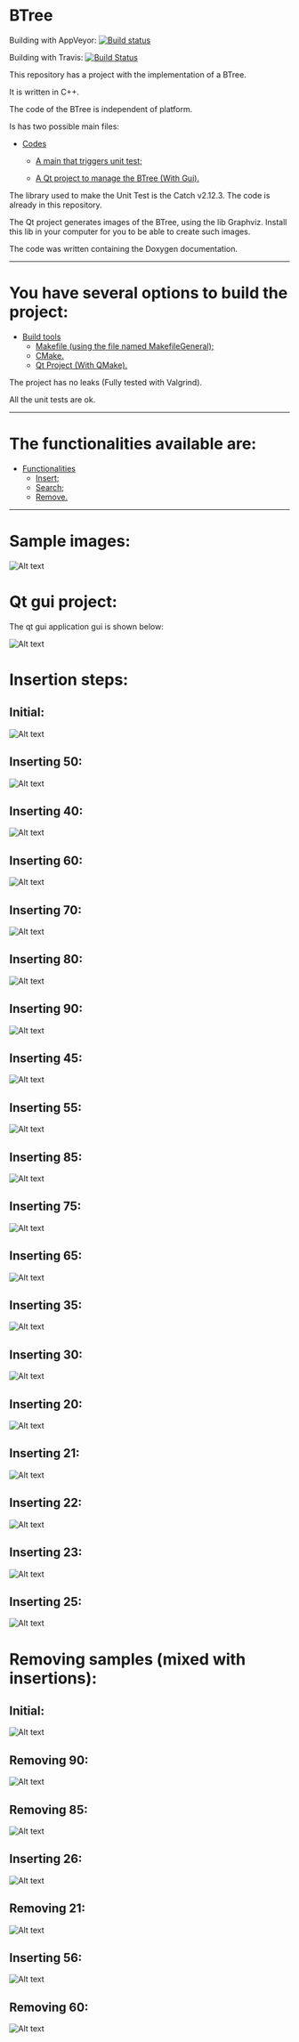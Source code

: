 BTree
====================
Building with AppVeyor: [![Build status](https://ci.appveyor.com/api/projects/status/7r7xuhdygtocfb8t?svg=true)](https://ci.appveyor.com/project/DanielSLima/btree)

Building with Travis: [![Build Status](https://www.travis-ci.com/danielScLima/BTree.svg?branch=master)](https://www.travis-ci.com/danielScLima/BTree)

This repository has a project with the implementation of a BTree.

It is written in C++.

The code of the BTree is independent of platform.

Is has two possible main files:

* [Codes](#markdown-header)
	* [A main that triggers unit test;](#markdown-header-emphasis)

	* [A Qt project to manage the BTree (With Gui).](#markdown-header-strikethrough)
	
The library used to make the Unit Test is the Catch v2.12.3. The code is already in this repository.

The Qt project generates images of the BTree, using the lib Graphviz.
Install this lib in your computer for you to be able to create such images.

The code was written containing the Doxygen documentation.

- - -

You have several options to build the project: 
====================

* [Build tools](#markdown-header)
	* [Makefile (using the file named MakefileGeneral);](#markdown-header-emphasis)
	* [CMake.](#markdown-header-emphasis)
	* [Qt Project (With QMake).](#markdown-header-emphasis)

The project has no leaks (Fully tested with Valgrind).

All the unit tests are ok.

- - -

The functionalities available are: 
====================

* [Functionalities](#markdown-header)
	* [Insert;](#markdown-header-emphasis)
	* [Search;](#markdown-header-emphasis)	
	* [Remove.](#markdown-header-emphasis)
	
- - -

Sample images: 
====================

![Alt text](images/sample.png)


Qt gui project: 
====================
The qt gui application gui is shown below:

![Alt text](images/guisample.png)



Insertion steps: 
====================

## Initial:

![Alt text](images/insertion/0.png)

## Inserting 50:

![Alt text](images/insertion/1.png)

## Inserting 40:

![Alt text](images/insertion/2.png)

## Inserting 60:

![Alt text](images/insertion/3.png)

## Inserting 70:

![Alt text](images/insertion/4.png)

## Inserting 80:

![Alt text](images/insertion/5.png)

## Inserting 90:

![Alt text](images/insertion/6.png)

## Inserting 45:

![Alt text](images/insertion/7.png)

## Inserting 55:

![Alt text](images/insertion/8.png)

## Inserting 85:

![Alt text](images/insertion/9.png)

## Inserting 75:

![Alt text](images/insertion/10.png)

## Inserting 65:

![Alt text](images/insertion/11.png)

## Inserting 35:

![Alt text](images/insertion/12.png)

## Inserting 30:

![Alt text](images/insertion/13.png)

## Inserting 20:

![Alt text](images/insertion/14.png)

## Inserting 21:

![Alt text](images/insertion/15.png)

## Inserting 22:

![Alt text](images/insertion/16.png)

## Inserting 23:

![Alt text](images/insertion/17.png)

## Inserting 25:

![Alt text](images/insertion/18.png)

Removing samples (mixed with insertions): 
====================

## Initial:

![Alt text](images/remove/0.png)

## Removing 90:

![Alt text](images/remove/1.png)

## Removing 85:

![Alt text](images/remove/2.png)

## Inserting 26:

![Alt text](images/remove/3I.png)

## Removing 21:

![Alt text](images/remove/4.png)

## Inserting 56:

![Alt text](images/remove/5I.png)

## Removing 60:

![Alt text](images/remove/6.png)
